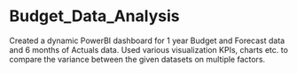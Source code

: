 # Budget_Data_Analysis
Created a dynamic PowerBI dashboard for 1 year Budget and Forecast data and 6 months of Actuals data. Used various visualization KPIs, charts etc. to compare the variance between the given datasets on multiple factors.
